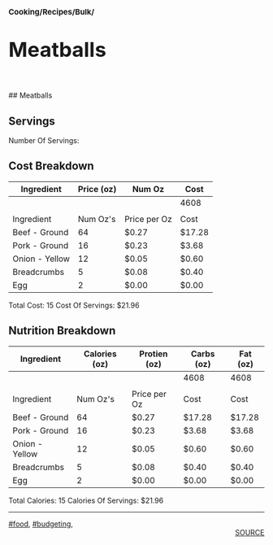 # <p style='font-size: 15px;'>Cooking/Recipes/Bulk/</p>
# <p style='font-size: 40px;'>Meatballs</p>
<br>## Meatballs
## Servings
Number Of Servings: 
## Cost Breakdown
| Ingredient | Price (oz) | Num Oz | Cost |
| ------------ | ------------ | ------------ | ------------ |
|  |  |  | 4608 |
|  |  |  |  |
| Ingredient | Num Oz's | Price per Oz | Cost |
| Beef - Ground | 64 | $0.27 | $17.28 |
| Pork - Ground | 16 | $0.23 | $3.68 |
| Onion - Yellow | 12 | $0.05 | $0.60 |
| Breadcrumbs | 5 | $0.08 | $0.40 |
| Egg | 2 | $0.00 | $0.00 |

Total Cost: 15
Cost Of Servings: $21.96
## Nutrition Breakdown
| Ingredient | Calories (oz) | Protien (oz) | Carbs (oz) | Fat (oz) |
| ------------ | ------------ | ------------ | ------------ | ------------ |
|  |  |  | 4608 | 4608 |
|  |  |  |  |  |
| Ingredient | Num Oz's | Price per Oz | Cost | Cost |
| Beef - Ground | 64 | $0.27 | $17.28 | $17.28 |
| Pork - Ground | 16 | $0.23 | $3.68 | $3.68 |
| Onion - Yellow | 12 | $0.05 | $0.60 | $0.60 |
| Breadcrumbs | 5 | $0.08 | $0.40 | $0.40 |
| Egg | 2 | $0.00 | $0.00 | $0.00 |

Total Calories: 15
Calories Of Servings: $21.96
<div style='page-break-after: always;'></div>
<div style='page-break-after: always;'></div>
<hr/>
<div style='page-break-after: always;'></div>
<div style='page-break-after: always;'></div>
<a href='tag-food.html'>#food</a>, <a href='tag-budgeting.html'>#budgeting</a>, 
<div style='page-break-after: always;'></div>
<div style='text-align: right'>
<a href='https://docs.google.com/spreadsheets/d/e/2PACX-1vSAyak9YlStJt0W2QiXNHVF8FODXyzkGh0HTz9XkhPPqGQ7IycIP1MG9gofJCHmb8c_vAcLKiqcYQXQ/pub?output=xlsx'>SOURCE</a>
</div>
